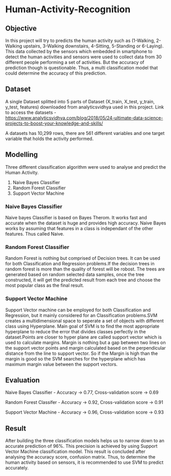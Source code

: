 # Human-Activity-Recognition
## Objective

In this project will try to predicts the human activity such as (1-Walking, 2-Walking upstairs, 3-Walking downstairs, 4-Sitting, 5-Standing or 6-Laying). This data collected by the sensors which embedded in smartphone to detect the human activities and sensors were used to collect data from 30 different people performing a set of activities. But the accuracy of prediction though is questionable. Thus, a multi classification model that could determine the accuracy of this prediction.

## Dataset

A single Dataset splitted into 5 parts of Dataset (X_train, X_test, y_train, y_test, features) downloaded from analyticsvidhya used in this project. Link to access the datasets - https://www.analyticsvidhya.com/blog/2018/05/24-ultimate-data-science-projects-to-boost-your-knowledge-and-skills/

A datasets has 10,299 rows, there are 561 different variables and one target variable that holds the activity performed. 

## Modelling

Three different classification algorithm were used to analyse and predict the Human Activity. 
  1. Naive Bayes Classifier
  2. Random Forest Classifier
  3. Support Vector Machine

### Naive Bayes Classifier

Naive bayes Classifier is based on Bayes Therom. It works fast and accurate when the dataset is huge and provides high accuracy. Naive Bayes works by assuming that features in a class is independant of the other features. Thus called Naive.

### Random Forest Classifier

Random Forest is nothing but comprised of Decision trees. It can be used for both Classification and Regression problems.If the decision trees in random forest is more than the quality of forest will be robost. The trees are generated based on random selected data samples, once the tree constructed, it will get the predicted result from each tree and choose the most popular class as the final result.

### Support Vector Machine

Support Vector machine can be employed for both Classification and Regression, but it mainly considered for an Classification problems.SVM creates a multidimensional space to seperate a set of objects with different class using Hyperplane. Main goal of SVM is to find the most appropriate hyperplane to reduce the error that divides classes perfectly in the dataset.Points are closer to hyper plane are called support vector which is used to calculate margins. Margin is nothing but a gap between two lines on the support vector points and margin calculated based on the perpendicular distance from the line to support vector. So if the Margin is high than the margin is good so the SVM searches for the hyperplane which has maximum margin value between the support vectors.


## Evaluation

Naive Bayes Classifier - Accuracy -> 0.77, Cross-validation score -> 0.69

Random Forest Classifer - Accuracy -> 0.92, Cross-validation score -> 0.91

Support Vector Machine - Accuracy -> 0.96, Cross-validation score -> 0.93

## Result

After building the three classification models helps us to narrow down to an accurate prediction of 96%. This precision is achieved by using Support Vector Machine classification model. This result is concluded after analysing the accuracy score, confusion matrix. Thus, to determine the human activity based on sensors, it is recommended to use SVM to predict accurately.
